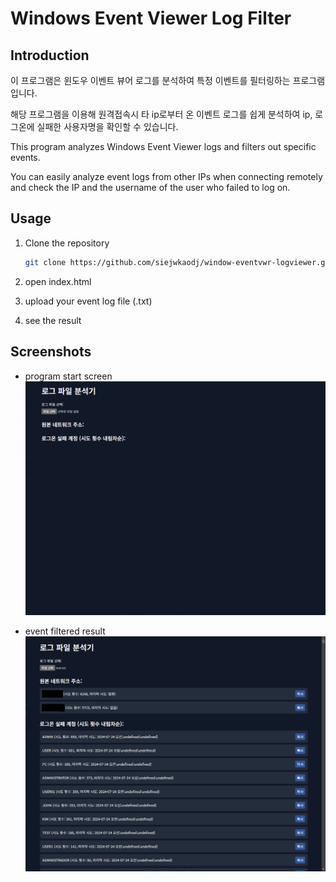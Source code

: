 # Windows Event Viewer Log Filter

## Introduction

이 프로그램은 윈도우 이벤트 뷰어 로그를 분석하여 특정 이벤트를 필터링하는 프로그램입니다.

해당 프로그램을 이용해 원격접속시 타 ip로부터 온 이벤트 로그를 쉽게 분석하여 ip, 로그온에 실패한 사용자명을 확인할 수 있습니다.

This program analyzes Windows Event Viewer logs and filters out specific events.

You can easily analyze event logs from other IPs when connecting remotely and check the IP and the username of the user who failed to log on.

## Usage

1. Clone the repository

    ```bash
    git clone https://github.com/siejwkaodj/window-eventvwr-logviewer.git
    ```

2. open index.html
3. upload your event log file (.txt)
4. see the result

## Screenshots

- program start screen
![프로그램 실팽 화면](./images/start.png)

- event filtered result
![이벤트 선택 화면](./images/ex1.png)
